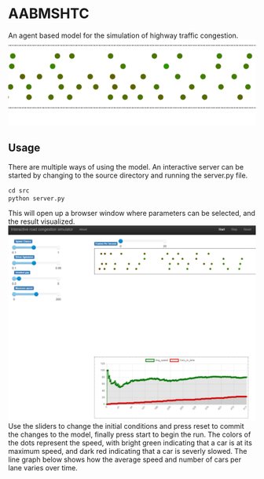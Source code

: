 # AABMSHTC
An agent based model for the simulation of highway traffic congestion.
![Demo simulation run](gifs/norm_aggressie.gif)
## Usage
There are multiple ways of using the model. An interactive server can
be started by changing to the source directory and running the server.py
file.
```
cd src
python server.py
```
This will open up a browser window where parameters can be selected,
and the result visualized.
![Interactive server](gifs/server.png)
Use the sliders to change the initial conditions and press reset to commit
the changes to the model, finally press start to begin the run.
The colors of the dots represent the speed, with bright green indicating
that a car is at its maximum speed, and dark red indicating that a car is
severly slowed.
The line graph below shows how the average speed and number of cars per lane
varies over time.
